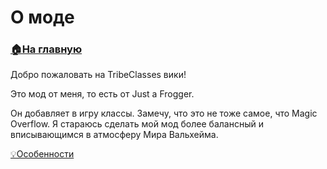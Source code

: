 # О моде

###  [🏠На главную](https://github.com/FroggerHH/Frogger-Tribe-Classes-WIKI#readme)

Добро пожаловать на TribeClasses вики!

Это мод от меня, то есть от Just a Frogger.

Он добавляет в игру классы. Замечу, что это не тоже самое, что Magic Overflow.
Я стараюсь сделать мой мод более балансный и вписывающимся в атмосферу Мира Вальхейма.

[💡Особенности](https://github.com/FroggerHH/Frogger-Tribe-Classes-WIKI/blob/main/Features.md#особенности)
